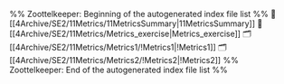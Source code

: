 %% Zoottelkeeper: Beginning of the autogenerated index file list  %%
📄 [[4Archive/SE2/11Metrics/11MetricsSummary|11MetricsSummary]]
📄 [[4Archive/SE2/11Metrics/Metrics_exercise|Metrics_exercise]]
🗂️ [[4Archive/SE2/11Metrics/Metrics1/!Metrics1|!Metrics1]]
🗂️ [[4Archive/SE2/11Metrics/Metrics2/!Metrics2|!Metrics2]]
%% Zoottelkeeper: End of the autogenerated index file list  %%
